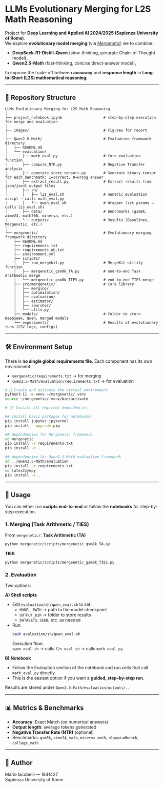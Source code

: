 # LLMs Evolutionary Merging for L2S Math Reasoning

Project for **Deep Learning and Applied AI 2024/2025 (Sapienza University of Rome)**.  
We explore **evolutionary model merging** (via [Mergenetic](https://arxiv.org/abs/2505.11427)) we to combine:
- **DeepSeek-R1-Distill-Qwen** (slow-thinking, accurate Chain-of-Thought model),
- **Qwen2.5-Math** (fast-thinking, concise direct-answer model),

to improve the trade-off between **accuracy** and **response length** in **Long-to-Short (L2S) mathematical reasoning**.

---

## 📂 Repository Structure

```
LLMs Evolutionary Merging for L2S Math Reasoning
|
├── project_notebook.ipynb                   # step-by-step execution for merge and evaluation 
|
├── images/                                  # Figures for report
│
├── Qwen2.5-Math/                            # Evaluation framework directory
│   ├── README.md
│   └── evaluation/
│       ├── math_eval.py                     # Core evaluation function
│       ├── compute_NTR.py                   # Negative Transfer analysis
│       ├── generate_score_tensors.py        # Generate binary tensor for each benchmatk: 1=correct, 0=wrong answer
│       ├── extract_result.py                # Extract results from json/jsonl output files
│       ├── sh/
│       │   ├── l2s_eval.sh                  # Generic evaluation script → calls math_eval.py
│       │   └── qwen_eval.sh                 # Wrapper (set params → calls l2s_eval.sh)
│       ├── data/                            # Benchmarks (gsm8k, aime24, math500, minerva, etc.)
│       └── outputs/                         # Results (Baselines, Mergenetic, etc.)
│
└── mergenetic/                              # Evolutionary merging framework directory
    ├── README.md
    ├── requirements.txt
    ├── requirements_nb.txt
    ├── environment.yml
    ├── scripts/
    │   ├── run_mergekit.py                  # MergeKit utility function
    │   ├── mergenetic_gsm8k_TA.py           # end-to-end Task Arithmetic merge
    │   └── mergenetic_gsm8k_TIES.py         # end-to-end TIES merge
    ├── src/mergenetic/                      # Core library
    │   ├── merging/
    │   ├── optimization/
    │   ├── evaluation/
    │   ├── estimator/
    │   ├── searcher/
    │   └── utils.py
    ├── models/                              # folder to store DeepSeek, Qwen, merged models
    └── experiments/                         # Results of evolutionary runs (CSV logs, configs)
```

---

## 🛠️ Environment Setup

There is **no single global requirements file**. Each component has its own environment:

- `mergenetic/requirements.txt` → for merging  
- `Qwen2.5-Math/evaluation/requirements.txt` → for evaluation  


```bash
# 🐍 Create and activate the virtual environment
python3.11 -m venv ~/mergenetic/.venv
source ~/mergenetic/.venv/bin/activate

# 📦 Install all required dependencies 

## Install basic packages for notebooks:
pip install jupyter ipykernel
pip install --upgrade pip

## dependencies for Mergenetic framework
cd mergenetic
pip install -r requirements.txt
pip install -e .

## dependencies for Qwen2.5-Math evaluation framework
cd ../Qwen2.5-Math/evaluation
pip install -r requirements.txt
cd latex2sympy  
pip install -e . 
```

---

## 🚀 Usage

You can either run **scripts end-to-end** or follow the **notebooks** for step-by-step execution.

### 1. Merging (Task Arithmetic / TIES)

From `mergenetic/`:
**Task Arithmetic (TA)**
```bash
python mergenetic/scripts/mergenetic_gsm8k_TA.py 
```
**TIES**
```bash
python mergenetic/scripts/mergenetic_gsm8k_TIES.py
```
### 2. Evaluation

Two options:

**A) Shell scripts**  
- Edit `evaluation/sh/qwen_eval.sh` to set:
  - `MODEL_PATH` → path to the model checkpoint
  - `OUTPUT_DIR` → folder to store results
  - `DATASETS`, `SEED`, etc. as needed  
- Run:
  ```bash
  bash evaluation/sh/qwen_eval.sh
  ```
  Execution flow:  
  `qwen_eval.sh` → calls `l2s_eval.sh` → calls `math_eval.py`.

**B) Notebook**  
- Follow the Evaluation section of the notebook and run cells that call `math_eval.py` directly.  
- This is the easiest option if you want a **guided, step-by-step run**.

Results are stored under `Qwen2.5-Math/evaluation/outputs/.`.

---

## 📊 Metrics & Benchmarks

- **Accuracy**: Exact Match (on numerical answers)  
- **Output length**: average tokens generated  
- **Negative Transfer Rate (NTR)** (optional)  
- Benchmarks: `gsm8k`, `aime24`, `math`, `minerva_math`, `olympiadbench`, `college_math`

---

## 👤 Author

Mario Iacobelli — 1841427  
Sapienza University of Rome
